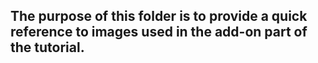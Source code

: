 ## The purpose of this folder is to provide a quick reference to images used in the add-on part of the tutorial. 
